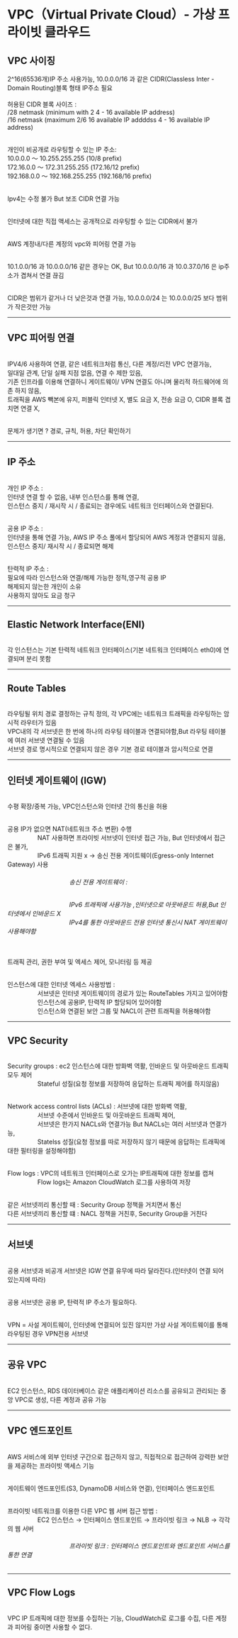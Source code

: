 <h1>VPC（Virtual Private Cloud）- 가상 프라이빗 클라우드</h1>

<h2>VPC 사이징</h2>  
2^16(65536개)IP 주소 사용가능, 10.0.0.0/16 과 같은 CIDR(Classless Inter - Domain Routing)블록 형태 IP주소 필요
<br><br>허용된 CIDR 블록 사이즈 : 
<br> /28 netmask (minimum with 2 4 - 16 available IP address)
<br> /16 netmask (maximum 2/6 16 available IP addddss 4 - 16 available IP address)

<br>개인이 비공개로 라우팅할 수 있는 IP 주소:
<br>10.0.0.0 ～ 10.255.255.255 (10/8 prefix)
<br>172.16.0.0 ～ 172.31.255.255 (172.16/12 prefix)
<br>192.168.0.0 ～ 192.168.255.255 (192.168/16 prefix)

<br>Ipv4는 수정 불가 But 보조 CIDR 연결 가능 

<br>인터넷에 대한 직접 액세스는 공개적으로 라우팅할 수 있는 CIDR에서 불가

<br>AWS 계정내/다른 계정의 vpc와 피어링 연결 가능

<br> 10.1.0.0/16 과 10.0.0.0/16 같은 경우는 OK, But 10.0.0.0/16 과 10.0.37.0/16 은 ip주소가 겹쳐서 연결 끊김

<br> CIDR은 범위가 같거나 더 낮은것과 연결 가능, 10.0.0.0/24 는 10.0.0.0/25 보다 범위가 작은것만 가능

<hr>

<h2>VPC 피어링 연결</h2> 
<br> IPV4/6 사용하여 연결, 같은 네트워크처럼 통신, 다른 계정/리전 VPC 연결가능,
<br> 일대일 관계, 단일 실패 지점 없음, 연결 수 제한 있음, 
<br> 기존 인프라를 이용해 연결하니 게이트웨이/ VPN 연결도 아니며 물리적 하드웨어에 의존 하지 않음,
<br> 트래픽을 AWS 빽본에 유지, 퍼블릭 인터넷 X, 별도 요금 X, 전송 요금 O, CIDR 블록 겹치면 연결 X,

<br> 문제가 생기면 ? 경로, 규칙, 허용, 차단 확인하기

<hr>

<h2>IP 주소</h2> 
<br> 개인 IP 주소 : 
<br> 인터넷 연결 할 수 없음, 내부 인스턴스를 통해 연결, 
<br> 인스턴스 중지 / 재시작 시 / 종료되는 경우에도 네트워크 인터페이스와 연결된다.

<br> 공용 IP 주소 : 
<br> 인터넷을 통해 연결 가능, AWS IP 주소 풀에서 할당되어 AWS 계정과 연결되지 않음,
<br> 인스턴스 중지/ 재시작 시 / 종료되면 해제

<br> 탄력적 IP 주소 : 
<br> 필요에 따라 인스턴스와 연결/해제 가능한 정적,영구적 공용 IP
<br> 해제되지 않는한 개인이 소유
<br> 사용하지 않아도 요금 청구

<hr>

<h2>Elastic Network Interface(ENI)</h2> 
<br> 각 인스턴스는 기본 탄력적 네트워크 인터페이스(기본 네트워크 인터페이스 eth0)에 연결되며 분리 못함

<hr>

<h2> Route Tables</h2> 
<br> 라우팅될 위치 경로 결정하는 규칙 정의, 각 VPC에는 네트워크 트래픽을 라우팅하는 암시적 라우터가 있음
<br> VPC내의 각 서브넷은 한 번에 하나의 라우팅 테이블과 연결되야함,But 라우팅 테이블에 여러 서브넷 연결될 수 있음
<br> 서브넷 경로 명시적으로 연결되지 않은 경우 기본 경로 테이블과 암시적으로 연결

<hr>

<h2> 인터넷 게이트웨이 (IGW)</h2> 

<br> 수평 확장/중복 가능, VPC인스턴스와 인터넷 간의 통신을 허용

<br> 공용 IP가 없으면 NAT(네트워크 주소 변환) 수행
<br>    &emsp; &emsp;&emsp; &emsp; NAT 사용하면 프라이빗 서브넷이 인터넷 접근 가능, But 인터넷에서 접근은 불가,
<br>    &emsp; &emsp;&emsp; &emsp; IPv6 트래픽 지원 x -> 송신 전용 게이트웨이(Egress-only Internet Gateway) 사용
<h6>    &emsp; &emsp; &emsp; &emsp;&emsp; &emsp; &emsp; &emsp; 송신 전용 게이트웨이 :
  
<br>    &emsp; &emsp; &emsp; &emsp;&emsp; &emsp; &emsp; &emsp; IPv6 트래픽에 사용가능 ,인터넷으로 아웃바운드 허용,But 인터넷에서 인바운드 X
<br>    &emsp; &emsp; &emsp; &emsp;&emsp; &emsp; &emsp; &emsp; IPv4를 통한 아웃바운드 전용 인터넷 통신시 NAT 게이트웨이 사용해야함 </h6>  

<br> 트래픽 관리, 권한 부여 및 엑세스 제어, 모니터링 등 제공

<br> 인스턴스에 대한 인터넷 엑세스 사용방법 :
<br> &emsp; &emsp;&emsp; &emsp; 서브넷은 인터넷 게이트웨이의 경로가 있는 RouteTables 가지고 있어야함
<br> &emsp; &emsp;&emsp; &emsp; 인스턴스에 공용IP, 탄력적 IP 할당되어 있어야함
<br> &emsp; &emsp;&emsp; &emsp; 인스턴스와 연결된 보안 그룹 및 NACL이 관련 트래픽을 허용해야함

<hr>

<h2> VPC Security </h2> 

<br> Security groups : ec2 인스턴스에 대한 방화벽 역활, 인바운드 및 아웃바운드 트래픽 모두 제어
<br> &emsp; &emsp;&emsp; &emsp; Stateful 성질(요청 정보를 저장하여 응답하는 트래픽 제어를 하지않음)

<br> Network access control lists (ACLs) : 서브넷에 대한 방화벽 역활, 
<br> &emsp; &emsp;&emsp; &emsp; 서브넷 수준에서 인바운드 및 아웃바운드 트래픽 제어,
<br> &emsp; &emsp;&emsp; &emsp; 서브넷은 한가지 NACLs와 연결가능 But NACLs는 여러 서브넷과 연결가능, 
<br> &emsp; &emsp;&emsp; &emsp; Statelss 성질(요청 정보를 따로 저장하지 않기 때문에 응답하는 트래픽에 대한 필터링을 설정해야함)

<br> Flow logs : VPC의 네트워크 인터페이스로 오가는 IP트래픽에 대한 정보를 캡쳐
<br> &emsp; &emsp;&emsp; &emsp; Flow logs는 Amazon CloudWatch 로그를 사용하여 저장

<br> 같은 서브넷끼리 통신할 때 : Security Group 정책을 거치면서 통신
<br> 다른 서브넷끼리 통신할 떄 : NACL 정책을 거친후, Security Group을 거친다

<hr>

<h2> 서브넷 </h2>  
<br> 공용 서브넷과 비공개 서브넷은 IGW 연결 유무에 따라 달라진다.(인터넷이 연결 되어 있는지에 따라)

<br> 공용 서브넷은 공용 IP, 탄력적 IP 주소가 필요하다.

<br> VPN = 사설 게이트웨이, 인터넷에 연결되어 있진 않지만 가상 사설 게이트웨이를 통해 라우팅된 경우 VPN전용 서브넷 

<hr>

<h2> 공유 VPC </h2> 

<br> EC2 인스턴스, RDS 데이터베이스 같은 애플리케이션 리소스를 공유되고 관리되는 중앙 VPC로 생성, 다른 계정과 공유 가능

<hr>

<h2> VPC 엔드포인트 </h2> 

<br> AWS 서비스에 외부 인터넷 구간으로 접근하지 않고, 직접적으로 접근하여 강력한 보안을 제공하는 프라이빗 액세스 기능

<br> 게이트웨이 엔드포인트(S3, DynamoDB 서비스와 연결), 인터페이스 엔드포인트

<br> 프라이빗 네트워크를 이용한 다른 VPC 웹 서버 접근 방법 : 
<br> &emsp; &emsp;&emsp; &emsp; EC2 인스턴스 → 인터페이스 엔드포인트 → 프라이빗 링크 →  NLB → 각각의 웹 서버
<h6> &emsp; &emsp; &emsp; &emsp; &emsp; &emsp; &emsp; &emsp;프라이빗 링크 : 인터페이스 엔드포인트와 엔드포인트 서비스를 통한 연결</h6>
<hr>

<h2> VPC Flow Logs </h2> 

<br> VPC IP 트래픽에 대한 정보를 수집하는 기능, CloudWatch로 로그를 수집, 다른 계정과 피어링 중이면 사용할 수 없다.
